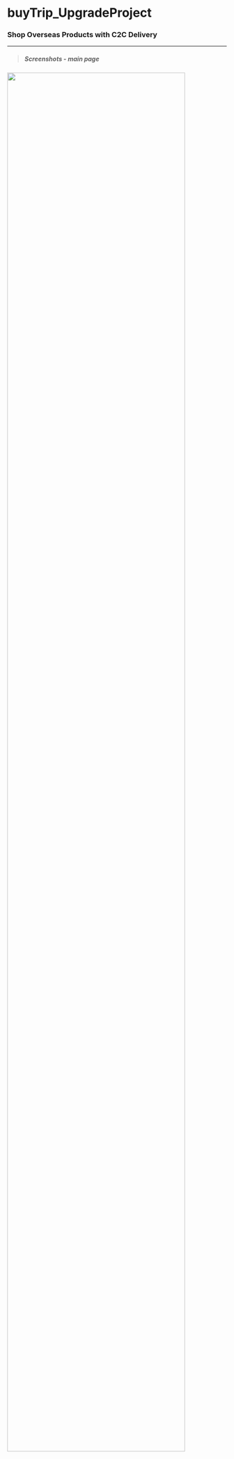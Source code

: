 # buyTrip_UpgradeProject
### Shop Overseas Products with C2C Delivery

<hr/>

> ##### Screenshots - main page

<img src="https://user-images.githubusercontent.com/38065579/43908244-712ca130-9c32-11e8-9428-175753935dbf.png" width="90%"></img>
